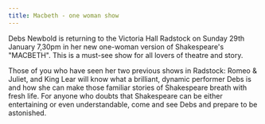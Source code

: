 ```yaml
---
title: Macbeth - one woman show
---
```


Debs Newbold is returning to the Victoria Hall Radstock on Sunday 29th January 7,30pm in her new one-woman version of Shakespeare's "MACBETH". This is a must-see show for all lovers of theatre and story.

Those of you who have seen her two previous shows in Radstock: Romeo & Juliet, and King Lear will know what a brilliant, dynamic performer Debs is and how she can make those familiar stories of Shakespeare breath with fresh life. For anyone who doubts that Shakespeare can be either entertaining or even understandable, come and see Debs and prepare to be astonished.
